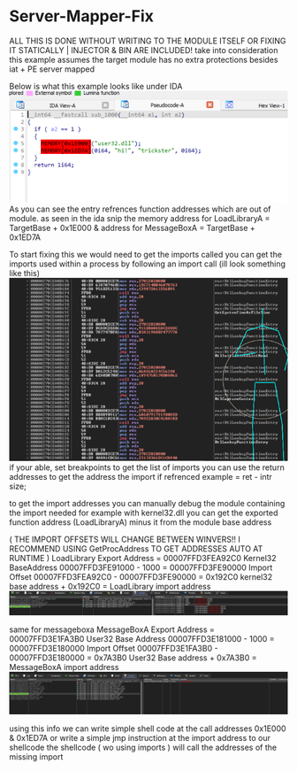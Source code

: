 # Server-Mapper-Fix
ALL THIS IS DONE WITHOUT WRITING TO THE MODULE ITSELF OR FIXING IT STATICALLY | INJECTOR & BIN ARE INCLUDED!
take into consideration this example assumes
the target module has no extra protections besides iat + PE server mapped

Below is what this example looks like under IDA
 ![IDA](/WriteUp/imgs/IDA.png)
As you can see the entry refrences function addresses which are out of module.
as seen in the ida snip the memory address for LoadLibraryA = TargetBase + 0x1E000
& address for MessageBoxA = TargetBase + 0x1ED7A

To start fixing this we would need to get the imports called
you can get the imports used within a process by following an import call (ill look something like this)
 ![IAT](/WriteUp/imgs/IAT.png)
if your able, set breakpoints to get the list of imports
you can use the return addresses to get the address the import if refrenced example = ret - intr size;

to get the import addresses you can manually debug the module containing the import needed
for example with kernel32.dll you can get the exported function address (LoadLibraryA) minus it from the module base address

( THE IMPORT OFFSETS WILL CHANGE BETWEEN WINVERS!! I RECOMMEND USING GetProcAddress TO GET ADDRESSES AUTO AT RUNTIME )
LoadLibrary Export Address = 00007FFD3FEA92C0
Kernel32 BaseAddress 00007FFD3FE91000 - 1000 = 00007FFD3FE90000
Import Offset 00007FFD3FEA92C0 - 00007FFD3FE90000 = 0x192C0
kernel32 base address + 0x192C0 = LoadLibrary import address
 ![LoadLibraryA](/WriteUp/imgs/LoadLibraryA.png)
 
same for messageboxa
MessageBoxA Export Address = 00007FFD3E1FA3B0
User32 Base Address 00007FFD3E181000 - 1000 = 00007FFD3E180000
Import Offset 00007FFD3E1FA3B0 - 00007FFD3E180000 = 0x7A3B0
User32 Base address + 0x7A3B0 = MessageBoxA import address
 ![MessageBoxA](/WriteUp/imgs/MessageBoxA.png)

 using this info we can write simple shell code at the call addresses 0x1E000 & 0x1ED7A or write a simple jmp instruction at the import address to our shellcode
 the shellcode ( wo using imports ) will call the addresses of the missing import
